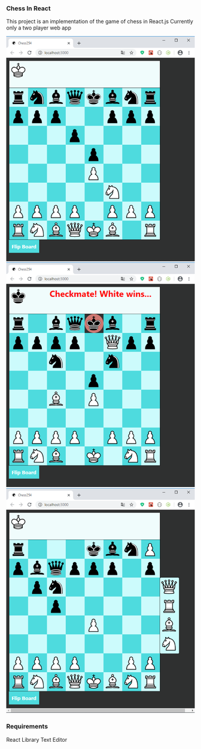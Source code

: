 

### Chess In React

This project is an implementation of the game of chess in React.js
Currently only a two player web app

![view during testing](https://github.com/MbuthiaWaKihara/ChessInReact/blob/master/images/Chess254%20-%20Google%20Chrome%2019_12_2019%2020_12_42.png)
![view during testing](https://github.com/MbuthiaWaKihara/ChessInReact/blob/master/images/Chess254%20-%20Google%20Chrome%2019_12_2019%2020_15_39.png)
![view during testing](https://github.com/MbuthiaWaKihara/ChessInReact/blob/master/images/Chess254%20-%20Google%20Chrome%2019_12_2019%2020_17_16.png)

### Requirements

React Library
Text Editor
